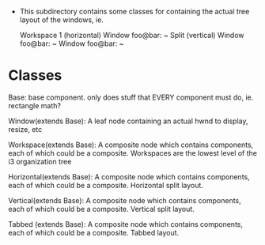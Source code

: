 * This subdirectory contains some classes for containing the actual tree layout of the windows, ie.
  
  Workspace 1 (horizontal)
        Window foo@bar: ~
        Split (vertical)
                Window foo@bar: ~
                Window foo@bar: ~
                
  
# Classes
Base: base component. only does stuff that EVERY component must do, ie. rectangle math?

Window(extends Base): A leaf node containing an actual hwnd to display, resize, etc

Workspace(extends Base): A composite node which contains components, each of which could be a composite.
                         Workspaces are the lowest level of the i3 organization tree

Horizontal(extends Base): A composite node which contains components, each of which could be a composite.
                          Horizontal split layout.

Vertical(extends Base): A composite node which contains components, each of which could be a composite.
                        Vertical split layout.

Tabbed (extends Base): A composite node which contains components, each of which could be a composite.
                       Tabbed layout.
